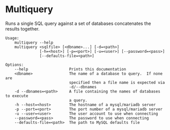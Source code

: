 # Multiquery

Runs a single SQL query against a set of databases concatenates the results
together.

    Usage:
        multiquery --help
        multiquery <sqlfile> [<dbname>...] [-d=<path>]
                   [-h=<host>] [-p=<port>] [-u=<user>] [--password=<pass>]
                   [--defaults-file=<path>]

    Options:
        --help                  Prints this documentation
        <dbname>                The name of a database to query.  If none are
                                specified then a file name is expected via
                                -d/--dbnames
        -d --dbnames=<path>     A file containing the names of databases to execute
                                a query.
        -h --host=<host>        The hostname of a mysql/mariadb server
        -p --port=<port>        The port number of a mysql/mariadb server
        -u --user=<user>        The user account to use when connecting
        --password=<pass>       The password to use when connecting
        --defaults-file=<path>  The path to MySQL defaults file

